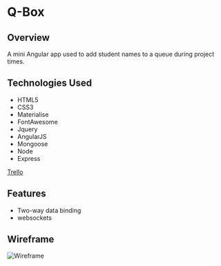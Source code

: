 # Q-Box



## Overview

A mini Angular app used to add student names to a queue during project times.



## Technologies Used
* HTML5
* CSS3
* Materialise
* FontAwesome
* Jquery
* AngularJS
* Mongoose
* Node
* Express

 [Trello](https://trello.com/b/b1t2DWvK/blackjack)

## Features
* Two-way data binding
* websockets


## Wireframe
 ![Wireframe](images/qbox.png)
